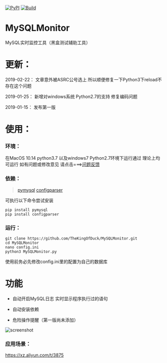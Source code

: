 [![PyPI](https://img.shields.io/badge/Python-All-blue.svg)]()
[![Build](https://img.shields.io/badge/Supported_OS-All-orange.svg)]()

# MySQLMonitor
MySQL实时监控工具（黑盒测试辅助工具）

# 更新：

2019-02-22：
  文章意外被ASRC公号选上
  所以顺便修复一下Python3下reload不存在这个问题

2019-01-25：
  新增对windows系统 Python2.7的支持
  修复编码问题
  
2019-01-15：
  发布第一版


# 使用：

### 环境：
在MacOS 10.14 python3.7 以及windows7 Python2.7环境下运行通过 
理论上均可运行 如有问题或修改意见 请点击===>[问题反馈](https://github.com/TheKingOfDuck/MySQLMonitor/issues)

### 依赖：


> [pymysql](https://github.com/PyMySQL/PyMySQL)
> [configparser](https://docs.python.org/3/library/configparser.html)

可执行以下命令尝试安装

```
pip install pymysql
pip install configparser
```

### 运行：

```
git clone https://github.com/TheKingOfDuck/MySQLMonitor.git
cd MySQLMonitor
nano config.ini
python3 MySQLMonitor.py
```

使用前务必先修改config.ini里的配置为自己的数据库

# 功能

* 自动开启MySQL日志 实时显示程序执行过的语句

* 自动安装依赖

* 危险操作提醒（第一版尚未添加）

![screenshot](https://github.com/TheKingOfDuck/MySQLMonitor/blob/master/screenshot.png)

### 应用场景：

https://xz.aliyun.com/t/3875
        


